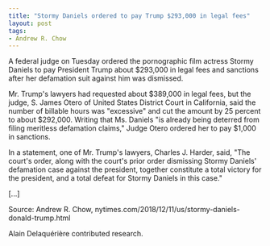 ```yaml
---
title: "Stormy Daniels ordered to pay Trump $293,000 in legal fees"
layout: post
tags:
- Andrew R. Chow
---
```


A federal judge on Tuesday ordered the pornographic film actress Stormy Daniels to pay President Trump about $293,000 in legal fees and sanctions after her defamation suit against him was dismissed.

Mr. Trump's lawyers had requested about $389,000 in legal fees, but the judge, S. James Otero of United States District Court in California, said the number of billable hours was "excessive" and cut the amount by 25 percent to about $292,000. Writing that Ms. Daniels "is already being deterred from filing meritless defamation claims," Judge Otero ordered her to pay $1,000 in sanctions.

In a statement, one of Mr. Trump's lawyers, Charles J. Harder, said, "The court's order, along with the court's prior order dismissing Stormy Daniels' defamation case against the president, together constitute a total victory for the president, and a total defeat for Stormy Daniels in this case."

\[...\]

Source: Andrew R. Chow, nytimes.com/2018/12/11/us/stormy-daniels-donald-trump.html

Alain Delaquérière contributed research.
